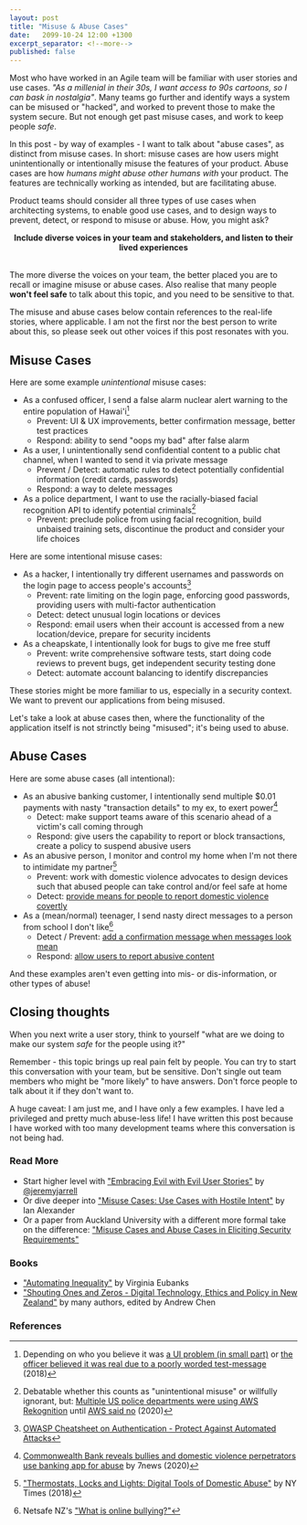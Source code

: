 ```yaml
---
layout: post
title: "Misuse & Abuse Cases"
date:   2099-10-24 12:00 +1300
excerpt_separator: <!--more-->
published: false
---
```


Most who have worked in an Agile team will be familiar with user stories and use cases. _"As a millenial in their 30s, I want access to 90s cartoons, so I can bask in nostalgia"_. Many teams go further and identify ways a system can be misused or "hacked", and worked to prevent those to make the system secure. But not enough get past misuse cases, and work to keep people _safe_.

In this post - by way of examples - I want to talk about "abuse cases", as distinct from misuse cases. In short: misuse cases are how users might unintentionally or intentionally misuse the features of your product. Abuse cases are how _humans might abuse other humans with_ your product. The features are technically working as intended, but are facilitating abuse. 

<!--more-->

Product teams should consider all three types of use cases when architecting systems, to enable good use cases, and to design ways to prevent, detect, or respond to misuse or abuse. How, you might ask?

<center><strong>Include diverse voices in your team and stakeholders, and listen to their lived experiences</strong><br />&nbsp;<br /></center>

The more diverse the voices on your team, the better placed you are to recall or imagine misuse or abuse cases. Also realise that many people **won't feel safe** to talk about this topic, and you need to be sensitive to that.

The misuse and abuse cases below contain references to the real-life stories, where applicable. I am not the first nor the best person to write about this, so please seek out other voices if this post resonates with you.

## Misuse Cases

Here are some example _unintentional_ misuse cases:

  - As a confused officer, I send a false alarm nuclear alert warning to the entire population of Hawai'i[^1]
      + Prevent: UI & UX improvements, better confirmation message, better test practices
      + Respond: ability to send "oops my bad" after false alarm
  - As a user, I unintentionally send confidential content to a public chat channel, when I wanted to send it via private message
      + Prevent / Detect: automatic rules to detect potentially confidential information (credit cards, passwords)
      + Respond: a way to delete messages
  - As a police department, I want to use the racially-biased facial recognition API to identify potential criminals[^2]
      + Prevent: preclude police from using facial recognition, build unbaised training sets, discontinue the product and consider your life choices

Here are some intentional misuse cases:

  - As a hacker, I intentionally try different usernames and passwords on the login page to access people's accounts[^3]
      + Prevent: rate limiting on the login page, enforcing good passwords, providing users with multi-factor authentication
      + Detect: detect unusual login locations or devices
      + Respond: email users when their account is accessed from a new location/device, prepare for security incidents
  - As a cheapskate, I intentionally look for bugs to give me free stuff
      + Prevent: write comprehensive software tests, start doing code reviews to prevent bugs, get independent security testing done
      + Detect: automate account balancing to identify discrepancies

These stories might be more familiar to us, especially in a security context. We want to prevent our applications from being misused.

Let's take a look at abuse cases then, where the functionality of the application itself is not strinctly being "misused"; it's being used to abuse. 

## Abuse Cases

Here are some abuse cases (all intentional):

  - As an abusive banking customer, I intentionally send multiple $0.01 payments with nasty "transaction details" to my ex, to exert power[^4]
      + Detect: make support teams aware of this scenario ahead of a victim's call coming through
      + Respond: give users the capability to report or block transactions, create a policy to suspend abusive users
  - As an abusive person, I monitor and control my home when I'm not there to intimidate my partner[^5]
      + Prevent: work with domestic violence advocates to design devices such that abused people can take control and/or feel safe at home
      + Detect: [provide means for people to report domestic violence covertly](https://shielded.co.nz/)
  - As a (mean/normal) teenager, I send nasty direct messages to a person from school I don't like[^6]
      + Detect / Prevent: [add a confirmation message when messages look mean](https://web.archive.org/web/20200721195006/https://about.instagram.com/blog/announcements/instagrams-commitment-to-lead-fight-against-online-bullying/)
      + Respond: [allow users to report abusive content](https://web.archive.org/web/20200721195006/https://about.instagram.com/blog/announcements/instagrams-commitment-to-lead-fight-against-online-bullying/)

And these examples aren't even getting into mis- or dis-information, or other types of abuse!

## Closing thoughts

When you next write a user story, think to yourself "what are we doing to make our system _safe_ for the people using it?" 

Remember - this topic brings up real pain felt by people. You can try to start this conversation with your team, but be sensitive. Don't single out team members who might be "more likely" to have answers. Don't force people to talk about it if they don't want to.

A huge caveat: I am just me, and I have only a few examples. I have led a privileged and pretty much abuse-less life! I have written this post because I have worked with too many development teams where this conversation is not being had.

### Read More

  - Start higher level with ["Embracing Evil with Evil User Stories"](https://www.pivotaltracker.com/blog/embracing-evil-user-stories) by [@jeremyjarrell](https://twitter.com/jeremyjarrell)
  - Or dive deeper into ["Misuse Cases: Use Cases with Hostile Intent"](https://www.scenarioplus.org.uk/papers/misuse_cases_hostile_intent/misuse_cases_hostile_intent.htm) by Ian Alexander
  - Or a paper from Auckland University with a different more formal take on the difference: ["Misuse Cases and Abuse Cases in Eliciting Security Requirements"](https://www.cs.auckland.ac.nz/courses/compsci725s2c/archive/termpapers/csia.pdf)

### Books

  - ["Automating Inequality"](https://www.goodreads.com/book/show/34964830-automating-inequality) by Virginia Eubanks
  - ["Shouting Ones and Zeros - Digital Technology, Ethics and Policy in New Zealand"](https://www.bwb.co.nz/books/shouting-zeros-and-ones) by many authors, edited by Andrew Chen

### References

[^1]: Depending on who you believe it was [a UI problem (in small part)](https://www.theverge.com/2018/1/16/16896368/hawaii-false-missile-alert-system-confusing-interface-poor-design) or [the officer believed it was real due to a poorly worded test-message](https://www.theregister.com/2018/01/30/hawaii_missile_drill_attack_real) (2018)

[^2]: Debatable whether this counts as "unintentional misuse" or willfully ignorant, but: [Multiple US police departments were using AWS Rekognition](https://slate.com/technology/2019/07/amazon-rekognition-surveillance-panopticon.html) until [AWS said no](https://www.theverge.com/2020/6/10/21287101/amazon-rekognition-facial-recognition-police-ban-one-year-ai-racial-bias) (2020)

[^3]: [OWASP Cheatsheet on Authentication - Protect Against Automated Attacks](https://cheatsheetseries.owasp.org/cheatsheets/Authentication_Cheat_Sheet.html#protect-against-automated-attacks)

[^4]: [Commonwealth Bank reveals bullies and domestic violence perpetrators use banking app for abuse](https://7news.com.au/business/banking/commonwealth-bank-reveals-bullies-and-domestic-violence-perpetrators-use-banking-app-for-abuse-c-1078630) by 7news (2020)

[^5]: ["Thermostats, Locks and Lights: Digital Tools of Domestic Abuse"](https://www.nytimes.com/2018/06/23/technology/smart-home-devices-domestic-abuse.html) by NY Times (2018)

[^6]: Netsafe NZ's ["What is online bullying?"](https://www.netsafe.org.nz/what-is-online-bullying/)


